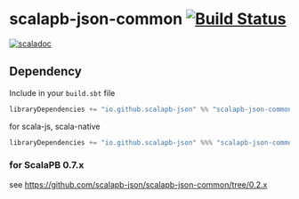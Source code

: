 # scalapb-json-common [![Build Status](https://travis-ci.org/scalapb-json/scalapb-json-common.svg?branch=master)](https://travis-ci.org/scalapb-json/scalapb-json-common)
[![scaladoc](https://javadoc-badge.appspot.com/io.github.scalapb-json/scalapb-json-common_2.12.svg?label=scaladoc)](https://javadoc-badge.appspot.com/io.github.scalapb-json/scalapb-json-common_2.12/scalapb_json/index.html?javadocio=true)

## Dependency

Include in your `build.sbt` file

```scala
libraryDependencies += "io.github.scalapb-json" %% "scalapb-json-common" % "0.3.0-M1"
```

for scala-js, scala-native

```scala
libraryDependencies += "io.github.scalapb-json" %%% "scalapb-json-common" % "0.3.0-M1"
```

### for ScalaPB 0.7.x

see https://github.com/scalapb-json/scalapb-json-common/tree/0.2.x
